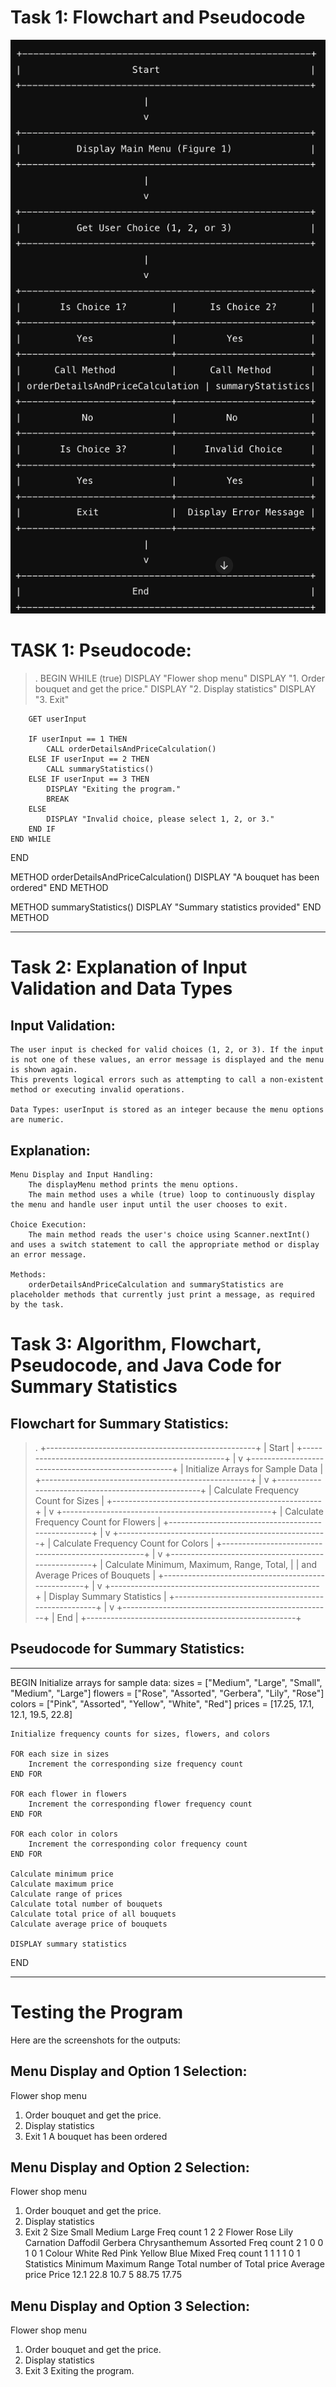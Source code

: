 # Task 1: Flowchart and Pseudocode
![Alt text](/Flowchart-and-Pseudocode.png)

# TASK 1: Pseudocode:

>.
BEGIN
    WHILE (true)
        DISPLAY "Flower shop menu"
        DISPLAY "1. Order bouquet and get the price."
        DISPLAY "2. Display statistics"
        DISPLAY "3. Exit"
        
        GET userInput
        
        IF userInput == 1 THEN
            CALL orderDetailsAndPriceCalculation()
        ELSE IF userInput == 2 THEN
            CALL summaryStatistics()
        ELSE IF userInput == 3 THEN
            DISPLAY "Exiting the program."
            BREAK
        ELSE
            DISPLAY "Invalid choice, please select 1, 2, or 3."
        END IF
    END WHILE
END

METHOD orderDetailsAndPriceCalculation()
    DISPLAY "A bouquet has been ordered"
END METHOD

METHOD summaryStatistics()
    DISPLAY "Summary statistics provided"
END METHOD

---


# Task 2: Explanation of Input Validation and Data Types
## Input Validation:

    The user input is checked for valid choices (1, 2, or 3). If the input is not one of these values, an error message is displayed and the menu is shown again.
    This prevents logical errors such as attempting to call a non-existent method or executing invalid operations.

    Data Types: userInput is stored as an integer because the menu options are numeric.

## Explanation:

    Menu Display and Input Handling:
        The displayMenu method prints the menu options.
        The main method uses a while (true) loop to continuously display the menu and handle user input until the user chooses to exit.

    Choice Execution:
        The main method reads the user's choice using Scanner.nextInt() and uses a switch statement to call the appropriate method or display an error message.

    Methods:
        orderDetailsAndPriceCalculation and summaryStatistics are placeholder methods that currently just print a message, as required by the task.

# Task 3: Algorithm, Flowchart, Pseudocode, and Java Code for Summary Statistics


## Flowchart for Summary Statistics:
>.
+----------------------------------------------------+
|                  Start                             |
+----------------------------------------------------+
                       |
                       v
+----------------------------------------------------+
|         Initialize Arrays for Sample Data          |
+----------------------------------------------------+
                       |
                       v
+----------------------------------------------------+
|          Calculate Frequency Count for Sizes       |
+----------------------------------------------------+
                       |
                       v
+----------------------------------------------------+
|          Calculate Frequency Count for Flowers     |
+----------------------------------------------------+
                       |
                       v
+----------------------------------------------------+
|          Calculate Frequency Count for Colors      |
+----------------------------------------------------+
                       |
                       v
+----------------------------------------------------+
|     Calculate Minimum, Maximum, Range, Total,      |
|         and Average Prices of Bouquets             |
+----------------------------------------------------+
                       |
                       v
+----------------------------------------------------+
|           Display Summary Statistics               |
+----------------------------------------------------+
                       |
                       v
+----------------------------------------------------+
|                    End                             |
+----------------------------------------------------+

## Pseudocode for Summary Statistics:

- - -
BEGIN
    Initialize arrays for sample data:
        sizes = ["Medium", "Large", "Small", "Medium", "Large"]
        flowers = ["Rose", "Assorted", "Gerbera", "Lily", "Rose"]
        colors = ["Pink", "Assorted", "Yellow", "White", "Red"]
        prices = [17.25, 17.1, 12.1, 19.5, 22.8]
    
    Initialize frequency counts for sizes, flowers, and colors
    
    FOR each size in sizes
        Increment the corresponding size frequency count
    END FOR
    
    FOR each flower in flowers
        Increment the corresponding flower frequency count
    END FOR
    
    FOR each color in colors
        Increment the corresponding color frequency count
    END FOR
    
    Calculate minimum price
    Calculate maximum price
    Calculate range of prices
    Calculate total number of bouquets
    Calculate total price of all bouquets
    Calculate average price of bouquets
    
    DISPLAY summary statistics
END

- - -

# Testing the Program

Here are the screenshots for the outputs:
## Menu Display and Option 1 Selection:

Flower shop menu
1. Order bouquet and get the price.
2. Display statistics
3. Exit
1
A bouquet has been ordered

## Menu Display and Option 2 Selection:
Flower shop menu
1. Order bouquet and get the price.
2. Display statistics
3. Exit
2
Size	Small	Medium	Large
Freq count	1	2	2
Flower	Rose	Lily	Carnation	Daffodil	Gerbera	Chrysanthemum	Assorted
Freq count	2	1	0		0		1		0		1
Colour	White	Red	Pink	Yellow	Blue	Mixed
Freq count	1	1	1	1	0	1
Statistics	Minimum	Maximum	Range	Total number of	Total price	Average price
Price	12.1	22.8	10.7	5		88.75	17.75

## Menu Display and Option 3 Selection:
Flower shop menu
1. Order bouquet and get the price.
2. Display statistics
3. Exit
3
Exiting the program.







 
